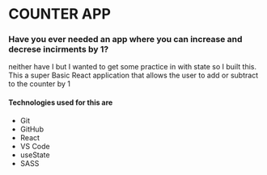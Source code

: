 # COUNTER APP

### Have you ever needed an app where you can increase and decrese incirments by 1? 

neither have I but I wanted to get some practice in with state so I built this. This a super Basic React application that allows the user to add or subtract to the counter by 1

#### Technologies used for this are 

+ Git 
+ GitHub
+ React
+ VS Code
+ useState 
+ SASS